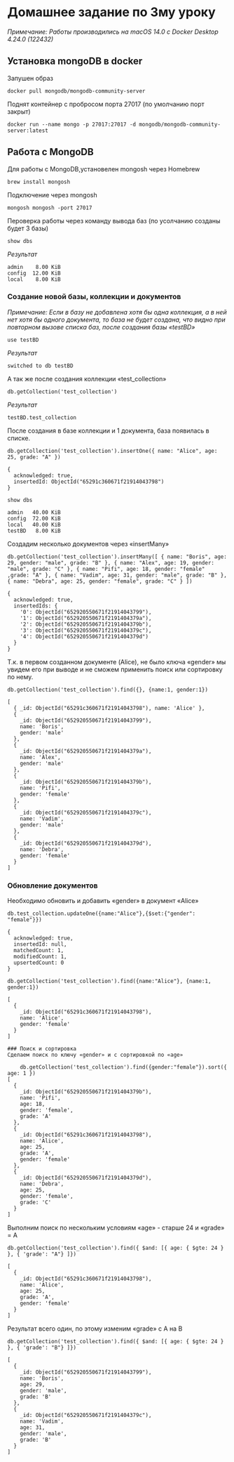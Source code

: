 # Домашнее задание по 3му уроку
*Примечание: Работы производились на macOS 14.0 c Docker Desktop 4.24.0 (122432)*

## Установка mongoDB в docker

Запушен образ 
    
    docker pull mongodb/mongodb-community-server
Поднят контейнер с пробросом порта 27017 (по умолчанию порт закрыт)
    
    docker run --name mongo -p 27017:27017 -d mongodb/mongodb-community-server:latest

## Работа с MongoDB
Для работы с MongoDB,установелен mongosh через Homebrew
    
    brew install mongosh
Подключение через mongosh

    mongosh mongosh -port 27017
Пероверка работы через команду вывода баз (по усолчанию созданы будет 3 базы)

    show dbs
*Результат*
```
admin    8.00 KiB
config  12.00 KiB
local    8.00 KiB
```

### Создание новой базы, коллекции и документов
*Примечание: Если в базу не добавлена хотя бы одна коллекция, а в ней нет хотя бы одного документа, то база не будет создана, что видно при повторном вызове списка баз, после создания базы «testBD»*

    use testBD
*Результат*
```
switched to db testBD
```

А так же после создания коллекции «test_collection»
    
    db.getCollection('test_collection')
*Результат*
```
testBD.test_collection
```

После создания в базе коллекции и 1 документа, база появилась в списке.
    
    db.getCollection('test_collection').insertOne({ name: "Alice", age: 25, grade: "A" })
```
{
  acknowledged: true,
  insertedId: ObjectId("65291c360671f21914043798")
}
```
    
    show dbs
```
admin   40.00 KiB
config  72.00 KiB
local   40.00 KiB
testBD   8.00 KiB
```
Создадим несколько документов через «insertMany»

    db.getCollection('test_collection').insertMany([ { name: "Boris", age: 29, gender: "male", grade: "B" }, { name: "Alex", age: 19, gender: "male", grade: "C" }, { name: "Pifi", age: 18, gender: "female" ,grade: "A" }, { name: "Vadim", age: 31, gender: "male", grade: "B" }, { name: "Debra", age: 25, gender: "female", grade: "C" } ]) 
```
{
  acknowledged: true,
  insertedIds: {
    '0': ObjectId("652920550671f21914043799"),
    '1': ObjectId("652920550671f2191404379a"),
    '2': ObjectId("652920550671f2191404379b"),
    '3': ObjectId("652920550671f2191404379c"),
    '4': ObjectId("652920550671f2191404379d")
  }
}
```
Т.к. в первом созданном документе (Alice), не было ключа «gender» мы увидем его при выводе и не сможем применить поиск или сортировку по нему.

    db.getCollection('test_collection').find({}, {name:1, gender:1})
```
[
  { _id: ObjectId("65291c360671f21914043798"), name: 'Alice' },
  {
    _id: ObjectId("652920550671f21914043799"),
    name: 'Boris',
    gender: 'male'
  },
  {
    _id: ObjectId("652920550671f2191404379a"),
    name: 'Alex',
    gender: 'male'
  },
  {
    _id: ObjectId("652920550671f2191404379b"),
    name: 'Pifi',
    gender: 'female'
  },
  {
    _id: ObjectId("652920550671f2191404379c"),
    name: 'Vadim',
    gender: 'male'
  },
  {
    _id: ObjectId("652920550671f2191404379d"),
    name: 'Debra',
    gender: 'female'
  }
]
```
### Обновление документов
Необходимо обновить и добавить «gender» в документ «Alice»
    
    db.test_collection.updateOne({name:"Alice"},{$set:{"gender": "female"}})
```
{
  acknowledged: true,
  insertedId: null,
  matchedCount: 1,
  modifiedCount: 1,
  upsertedCount: 0
}
```    
    db.getCollection('test_collection').find({name:"Alice"}, {name:1, gender:1})
```
[
  {
    _id: ObjectId("65291c360671f21914043798"),
    name: 'Alice',
    gender: 'female'
  }
]

### Поиск и сортировка
Сделаем поиск по ключу «gender» и с сортировкой по «age»
 
    db.getCollection('test_collection').find({gender:"female"}).sort({ age: 1 })
[
  {
    _id: ObjectId("652920550671f2191404379b"),
    name: 'Pifi',
    age: 18,
    gender: 'female',
    grade: 'A'
  },
  {
    _id: ObjectId("65291c360671f21914043798"),
    name: 'Alice',
    age: 25,
    grade: 'A',
    gender: 'female'
  },
  {
    _id: ObjectId("652920550671f2191404379d"),
    name: 'Debra',
    age: 25,
    gender: 'female',
    grade: 'C'
  }
]
```
Выполним поиск по нескольким условиям «age» - старше 24 и «grade» = A
    
    db.getCollection('test_collection').find({ $and: [{ age: { $gte: 24 } }, { 'grade': "A"} ]})
```
[
  {
    _id: ObjectId("65291c360671f21914043798"),
    name: 'Alice',
    age: 25,
    grade: 'A',
    gender: 'female'
  }
]
```
Результат всего один, по этому изменим «grade» с A на B

    db.getCollection('test_collection').find({ $and: [{ age: { $gte: 24 } }, { 'grade': "B"} ]})
```
[
  {
    _id: ObjectId("652920550671f21914043799"),
    name: 'Boris',
    age: 29,
    gender: 'male',
    grade: 'B'
  },
  {
    _id: ObjectId("652920550671f2191404379c"),
    name: 'Vadim',
    age: 31,
    gender: 'male',
    grade: 'B'
  }
]
```
